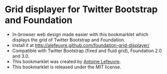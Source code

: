 # Grid displayer for Twitter Bootstrap and Foundation

* In-browser web design made easier with this bookmarklet which displays the grid of Twitter Bootstrap and Foundation.
* Install it at http://alefeuvre.github.com/foundation-grid-displayer/
* Compatible with Twitter Bootstrap (fixed and fluid grid), Foundation 2.0 and 3.0.
* This bookmarklet was created by [Antoine Lefeuvre](http://twitter.com/jiraisurfer).
* This bookmarklet is released under the MIT license.
